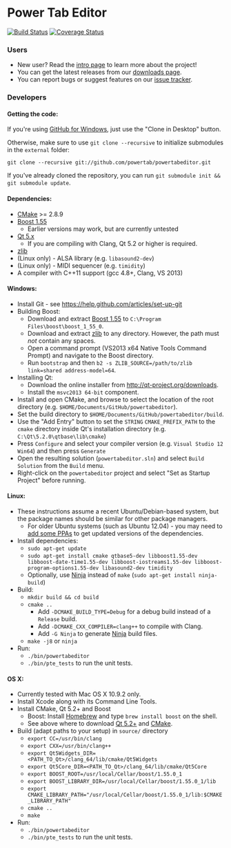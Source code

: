 # Power Tab Editor

[![Build Status](https://travis-ci.org/powertab/powertabeditor.svg?branch=master)](https://travis-ci.org/powertab/powertabeditor)
[![Coverage Status](https://img.shields.io/coveralls/powertab/powertabeditor.svg)](https://coveralls.io/r/powertab/powertabeditor)

### Users
* New user? Read the [intro page](https://github.com/powertab/powertabeditor/wiki/Power-Tab-Editor-2.0,-Here-at-last!) to learn more about the project!
* You can get the latest releases from our [downloads page](https://github.com/powertab/powertabeditor/releases).
* You can report bugs or suggest features on our [issue tracker](https://github.com/powertab/powertabeditor/issues).

### Developers
#### Getting the code:

If you're using [GitHub for Windows](https://windows.github.com/), just use the "Clone in Desktop" button.

Otherwise, make sure to use `git clone --recursive` to initialize submodules in the `external` folder:

`git clone --recursive git://github.com/powertab/powertabeditor.git`

If you've already cloned the repository, you can run `git submodule init && git submodule update`.

#### Dependencies:
* [CMake](http://www.cmake.org/) >= 2.8.9
* [Boost 1.55](http://www.boost.org/)
  * Earlier versions may work, but are currently untested
* [Qt 5.x](http://qt-project.org/)
  * If you are compiling with Clang, Qt 5.2 or higher is required.
* [zlib](http://www.zlib.net/)
* (Linux only) - ALSA library (e.g. `libasound2-dev`)
* (Linux only) - MIDI sequencer (e.g. `timidity`)
* A compiler with C++11 support (gcc 4.8+, Clang, VS 2013)

#### Windows:
* Install Git - see https://help.github.com/articles/set-up-git
* Building Boost:
  * Download and extract [Boost 1.55](http://www.boost.org/users/history/version_1_55_0.html) to `C:\Program Files\boost\boost_1_55_0`.
  * Download and extract [zlib](http://www.zlib.net/) to any directory. However, the path must *not* contain any spaces.
  * Open a command prompt (VS2013 x64 Native Tools Command Prompt) and navigate to the Boost directory.
  * Run `bootstrap` and then `b2 -s ZLIB_SOURCE=/path/to/zlib link=shared address-model=64`.
* Installing Qt:
  * Download the online installer from http://qt-project.org/downloads.
  * Install the `msvc2013 64-bit` component.
* Install and open CMake, and browse to select the location of the root directory (e.g. `$HOME/Documents/GitHub/powertabeditor`).
* Set the build directory to `$HOME/Documents/GitHub/powertabeditor/build`.
* Use the "Add Entry" button to set the `STRING` `CMAKE_PREFIX_PATH` to the `cmake` directory inside Qt's installation directory (e.g. `C:\Qt\5.2.0\qtbase\lib\cmake`)
* Press `Configure` and select your compiler version (e.g. `Visual Studio 12 Win64`) and then press `Generate`
* Open the resulting solution (`powertabeditor.sln`) and select `Build Solution` from the `Build` menu.
* Right-click on the `powertabeditor` project and select "Set as Startup Project" before running.

#### Linux:
* These instructions assume a recent Ubuntu/Debian-based system, but the package names should be similar for other package managers.
  * For older Ubuntu systems (such as Ubuntu 12.04) - you may need to [add some PPAs](https://github.com/powertab/powertabeditor/blob/master/.travis.yml) to get updated versions of the dependencies.
* Install dependencies:
  * `sudo apt-get update`
  * `sudo apt-get install cmake qtbase5-dev libboost1.55-dev libboost-date-time1.55-dev libboost-iostreams1.55-dev libboost-program-options1.55-dev libasound2-dev timidity`
  * Optionally, use [Ninja](http://martine.github.io/ninja/) instead of `make` (`sudo apt-get install ninja-build`)
* Build:
  * `mkdir build && cd build`
  * `cmake ..`
    * Add `-DCMAKE_BUILD_TYPE=Debug` for a debug build instead of a `Release` build.
    * Add `-DCMAKE_CXX_COMPILER=clang++` to compile with Clang.
    * Add `-G Ninja` to generate [Ninja](http://martine.github.io/ninja/) build files.
  * `make -j8` or `ninja`
* Run:
  * `./bin/powertabeditor`
  * `./bin/pte_tests` to run the unit tests.

#### OS X:
* Currently tested with Mac OS X 10.9.2 only.
* Install Xcode along with its Command Line Tools.
* Install CMake, Qt 5.2+ and Boost
  * Boost: Install [Homebrew](http://brew.sh/) and type `brew install boost` on the shell.
  * See above where to download [Qt 5.2+](http://qt-project.org/) and [CMake](http://www.cmake.org/).
* Build (adapt paths to your setup) in `source/` directory
  * `export CC=/usr/bin/clang`
  * `export CXX=/usr/bin/clang++`
  * `export Qt5Widgets_DIR=<PATH_TO_Qt>/clang_64/lib/cmake/Qt5Widgets`
  * `export Qt5Core_DIR=<PATH_TO_Qt>/clang_64/lib/cmake/Qt5Core`
  * `export BOOST_ROOT=/usr/local/Cellar/boost/1.55.0_1`
  * `export BOOST_LIBRARY_DIR=/usr/local/Cellar/boost/1.55.0_1/lib`
  * `export CMAKE_LIBRARY_PATH="/usr/local/Cellar/boost/1.55.0_1/lib:$CMAKE_LIBRARY_PATH"` 
  * `cmake ..`
  * `make`
* Run:
  * `./bin/powertabeditor`
  * `./bin/pte_tests` to run the unit tests.
  
